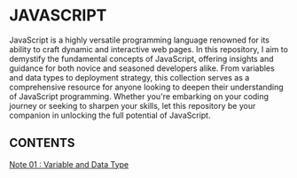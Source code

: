 # JAVASCRIPT

JavaScript is a highly versatile programming language renowned for its ability to craft dynamic and interactive web pages. In this repository, I aim to demystify the fundamental concepts of JavaScript, offering insights and guidance for both novice and seasoned developers alike. From variables and data types to deployment strategy, this collection serves as a comprehensive resource for anyone looking to deepen their understanding of JavaScript programming. Whether you're embarking on your coding journey or seeking to sharpen your skills, let this repository be your companion in unlocking the full potential of JavaScript.


## CONTENTS

[Note 01 : Variable and Data Type](./01_variable/variable.md)
<!-- [Note 02 : Operators and expressions](https://github.com/KrYP70N/JS_FUNDAMENTAL/tree/feature/02-operator-n-expressions)
[Note 03 : Control flow](https://github.com/KrYP70N/JS_FUNDAMENTAL/tree/feature/03-control-flow)
[Note 04 : Loops](https://github.com/KrYP70N/JS_FUNDAMENTAL/tree/feature/04-loops)
[Note 05 : function](https://github.com/KrYP70N/JS_FUNDAMENTAL/tree/feature/05-function)
[Note 06 : Wroking with array](https://github.com/KrYP70N/JS_FUNDAMENTAL/tree/feature/06-array)
[Note 07 : Objects](https://github.com/KrYP70N/JS_FUNDAMENTAL/tree/feature/07-objects)
[Note 08 : DOM](https://github.com/KrYP70N/JS_FUNDAMENTAL/tree/feature/08-DOM)
[Note 08 : Asynchronus Javascript](https://github.com/KrYP70N/JS_FUNDAMENTAL/tree/feature/08-async)
[Note 09 : Error Handling](https://github.com/KrYP70N/JS_FUNDAMENTAL/tree/feature/09-error-handling)
[Note 10 : ES6+](https://github.com/KrYP70N/JS_FUNDAMENTAL/tree/feature/10-es6-plus)
[Note 11 : Working with API](https://github.com/KrYP70N/JS_FUNDAMENTAL/tree/feature/11-api)
[Note 12 : Libraries and Framework](https://github.com/KrYP70N/JS_FUNDAMENTAL/tree/feature/12-lib-n-fw)
[Note 13 : Closure](https://github.com/KrYP70N/JS_FUNDAMENTAL/tree/feature/13-closure)
[Note 14 : Prototype](https://github.com/KrYP70N/JS_FUNDAMENTAL/tree/feature/14-prototype)
[Note 15 : Functional Programming](https://github.com/KrYP70N/JS_FUNDAMENTAL/tree/feature/15-fp)
[Note 15 : Integrate Testing Framework](https://github.com/KrYP70N/JS_FUNDAMENTAL/tree/feature/15-testing)
[Note 16 : Deployment](https://github.com/KrYP70N/JS_FUNDAMENTAL/tree/feature/16-deployment) -->










